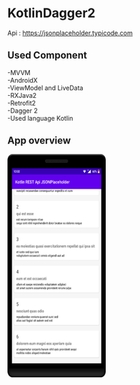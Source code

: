 # KotlinDagger2
Api : https://jsonplaceholder.typicode.com

## Used Component
-MVVM <br/>
-AndroidX <br/>
-ViewModel and LiveData <br/>
-RXJava2 <br/>
-Retrofit2 <br/>
-Dagger 2 <br/>
-Used language Kotlin

## App overview 
<img src="https://github.com/Ahmedomarpro/KotlinDagger/blob/master/app/src/main/res/device.png?raw=true" width="220" height="500">
